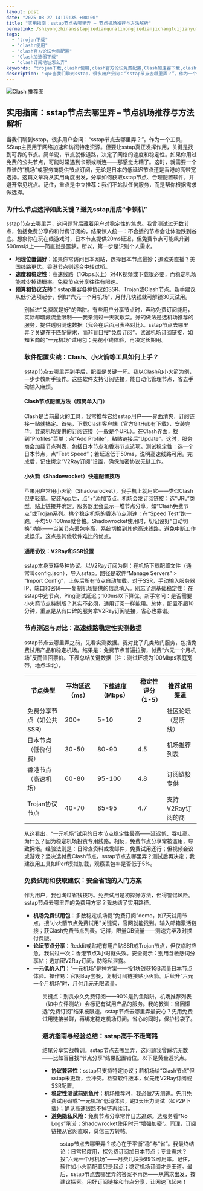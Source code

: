 ```yaml
---
layout: post
date: "2025-08-27 14:19:35 +08:00"
title: "实用指南：sstap节点去哪里弄 – 节点机场推荐与方法解析"
permalink: /shiyongzhinansstapjiedianqunalinongjiedianjichangtuijianyufangfajiexi/
tags:
  - "trojan下载"
  - "clashr使用"
  - "clash官方论坛免费配置"
  - "Clash加速器下载"
  - "clash订阅地址怎么弄"
keywords: "trojan下载,clashr使用,clash官方论坛免费配置,Clash加速器下载,clash订阅地址怎么弄"
description: "<p>当我们聊到sstap，很多用户会问：“sstap节点去哪里弄？”。作为一个工具，SStap主要用于网络加速和访问特定资源。但要让sstap真正发挥作用，关键是找到可靠的节点。简单说，节点就像道路，决定了网络的速度和稳定性。如果你用过免费的公共节点，可能时常遇到卡顿或断连——那感觉太糟了。这时，就需要一个靠谱的“机场”或服务商提供节点订阅，无论是日本的低延迟节点还是香港的高带宽选择。这篇文章将从实用角度出发，分享如何获取sstap节点、合理配置软件，并避开常见坑点。记住，重点是中立推荐：我们不站队任何服务，而是帮你根据需求做选择。</p>"
---
```


![Clash 推荐图](https://clashjd.github.io/assets/img/clash订阅节点购买.png)

## 实用指南：sstap节点去哪里弄 – 节点机场推荐与方法解析

<p>当我们聊到sstap，很多用户会问：“sstap节点去哪里弄？”。作为一个工具，SStap主要用于网络加速和访问特定资源。但要让sstap真正发挥作用，关键是找到可靠的节点。简单说，节点就像道路，决定了网络的速度和稳定性。如果你用过免费的公共节点，可能时常遇到卡顿或断连——那感觉太糟了。这时，就需要一个靠谱的“机场”或服务商提供节点订阅，无论是日本的低延迟节点还是香港的高带宽选择。这篇文章将从实用角度出发，分享如何获取sstap节点、合理配置软件，并避开常见坑点。记住，重点是中立推荐：我们不站队任何服务，而是帮你根据需求做选择。</p>
<h3>为什么节点选择如此关键？避免sstap用成“卡顿机”</h3>
<p>sstap节点去哪里弄，这问题背后藏着用户对稳定性的焦虑。我曾测试过无数节点，包括免费分享的和付费订阅的，结果惊人统一：不合适的节点会让体验跌到谷底。想象你在玩在线游戏时，日本节点提供20ms延迟，但免费节点可能飙升到500ms以上——简直就是噩梦。所以，第一步是识别个人需求。</p>
<ul>
<li><strong>地理位置偏好</strong>：如果你常访问日本网站，选择日本节点最妙；追欧美直播？美国线路更优。香港节点则适合中转过桥。</li>
<li><strong>速度和稳定性</strong>：高速线路（1Gbps以上）对4K视频或下载很必要，而稳定机场能减少掉线概率。免费节点分享往往有限速。</li>
<li><strong>预算和协议支持</strong>：sstap兼容各种协议如SSR、Trojan或Clash节点。新手建议从低价选项起步，例如“六元一个月机场”，月付几块钱就可解锁30天试用。</li>
<ul>
<p>别掉进“免费就是好”的陷阱。有些用户分享节点时，声称免费订阅能用，实际却暗藏流量限制——我亲测过一天就歇菜。好的做法是选机场推荐的服务，提供透明测速数据（我会在后面用表格对比）。sstap节点去哪里弄？关键在于匹配需求，而非盲目搜“免费订阅”。试试机场订阅链接，如知名商的“一元机场”试用包；先花小钱体验，再决定长期用。</p>
<h3>软件配置实战：Clash、小火箭等工具如何上手？</h3>
<p>sstap节点去哪里弄到手后，配置是关键一环。我以Clash和小火箭为例，一步步教新手操作。这些软件支持订阅链接，能自动化管理节点，省去手动输入麻烦。</p>
<h4>Clash节点配置方法（超简单入门）</h4>
<p>Clash是当前最火的工具，我常推荐它给sstap用户——界面清爽，订阅链接一贴就搞定。首先，下载Clash客户端（官方GitHub有下载），安装完毕。登录机场提供的订阅链接（一般是个URL）。在Clash界面，找到“Profiles”菜单；点“Add Profile”，粘贴链接后“Update”。这时，服务商会加载节点列表，包括日本节点和香港节点选项。测试稳定性：选一个日本节点，点“Test Speed”；若延迟低于50ms，说明高速线路可用。完成后，记住绑定“V2Ray订阅”设置，确保加密协议无缝工作。</p>
<h4>小火箭（Shadowrocket）快速配置技巧</h4>
<p>苹果用户常用小火箭（Shadowrocket），我手机上就用它——类似Clash但更轻量。安装App后，点“+”添加节点。机场会发订阅链接；选“URL”类型，贴上链接并确定。服务器里会显示一堆节点分享，如“Clash免费节点”或Trojan系列。挑个稳定机场的香港节点测速：在“Speed Test”跑一跑，平均50-100ms就合格。Shadowrocket使用时，切记设好“自动切换”功能——当某节点丢包率高，系统切换到其他高速线路，避免中断工作或娱乐。这点是其他软件难比的优点。</p>
<h4>通用协议：V2Ray和SSR设置</h4>
<p>sstap本身支持多种协议。以V2Ray订阅为例：在机场下载配置文件（通常叫config.json），导入sstap。路径是软件“Manage Servers” > “Import Config”，上传后所有节点自动加载。对于SSR，手动输入服务器IP、端口和密码——复制机场提供的信息填入。别忘了测基础稳定性：在sstap中选节点，Ping测试延迟；100ms以下算优。新手常问：是否需要小火箭节点特制版？其实不必须，通用订阅一样能用。总体，配置不超10分钟，重点是从有口碑的服务拿V2Ray订阅链接，省心也靠谱。</p>
<h3>节点测速与对比：高速线路稳定性实测数据</h3>
<p>sstap节点去哪里弄之前，先看实测数据。我对比了几类热门服务，包括免费试用产品和稳定机场。结果是：免费节点普遍拉胯，付费“六元一个月机场”反而值回票价。下表总结关键数据（注：测试环境为100Mbps家庭宽带，地点华北）。</p>
<table>
<tr>
<th>节点类型</th>
<th>平均延迟（ms）</th>
<th>下载速度（Mbps）</th>
<th>稳定性评分（1-5）</th>
<th>推荐试用渠道</th>
</tr>
<tr>
<td>免费分享节点（如公共SSR）</td>
<td>200+</td>
<td>5-10</td>
<td>2</td>
<td>社区论坛（易断线）</td>
</tr>
<tr>
<td>日本节点（低价付费）</td>
<td>30-50</td>
<td>80-90</td>
<td>4.5</td>
<td>机场推荐列表</td>
</tr>
<tr>
<td>香港节点（高速机场）</td>
<td>60-80</td>
<td>95-100</td>
<td>4.8</td>
<td>订阅链接专供</td>
</tr>
<tr>
<td>Trojan协议节点</td>
<td>40-70</td>
<td>85-95</td>
<td>4.7</td>
<td>支持V2Ray订阅的商</td>
</tr>
</table>
<p>从这看出，“一元机场”试用的日本节点稳定性最高——延迟低、吞吐高。为什么？因为稳定机场投资专用线路。相反，免费节点分享常被滥用，导致拥堵。经验法则是：日常查资料或发邮件，免费试用还行；但视频会议或游戏？坚决选付费Clash节点。sstap节点去哪里弄？测试后再决定；我建议用工具如IPerf模拟加载，观察丢包率是否低于5%。</p>
<h3>免费试用和获取建议：安全省钱的入门方案</h3>
<p>作为用户，我也淘过省钱技巧。免费试用是初探好方法，但得警惕风险。sstap节点去哪里弄的免费用方案？我总结了实用路径。</p>
<ul>
<li><strong>机场免费试用包</strong>：多数稳定机场提“免费订阅”demo，如7天试用节点。搜“小火箭节点免费试用”关键词，官网就能找到。输入邮箱激活链接；获Clash免费节点列表。记得，限量GB流量——测速完毕及时换付费版。</li>
<li><strong>论坛节点分享</strong>：Reddit或贴吧有用户贴SSR或Trojan节点，但仅临时应急。我试过一次：香港节点3小时就失效。安全提示：别用含敏感词分享帖；选加密V2Ray订阅，防隐私泄露。</li>
<li><strong>一元低价入门</strong>：“一元机场”是神方案——投1块钱获1GB流量日本节点体验。操作易：官网Buy套餐，复制订阅链接贴小火箭。后续升“六元一个月机场”时，月付几元无限流量。</li>
<ul>
<p>关键点：别贪永久免费订阅——90%是钓鱼陷阱。机场推荐列表（如中立评测站）会标记有试用产品的服务。我的教训：曾因懒选“免费订阅”结果被限速。sstap节点去哪里弄最安心？先用免费试用链接尝鲜，再绑定稳定机场订阅。省心的同时，保护钱袋子。</p>
<h3>避坑指南与经验总结：sstap高手不走弯路</h3>
<p>结尾分享实战教训。sstap节点去哪里弄，这问题我曾踩坑无数——比如盲目找“节点分享”结果配置错位。以下是黄金避坑点。</p>
<ul>
<li><strong>协议兼容性</strong>：sstap只支持特定协议；若机场给“Clash节点”但sstap未更新，会冲突。检查软件版本，优先用V2Ray订阅或SSR配置。</li>
<li><strong>稳定性测试前别急付</strong>：机场推荐时，我必做7天测速。先用免费试用码或“一元机场”低消体验，跑3天压力测试（如P2P下载）；确认高速线路不掉链再续订。</li>
<li><strong>避免隐私风险</strong>：免费节点分享常伴日志追踪。选服务看“No Logs”承诺；Shadowrocket使用时开“增强加密”。同理，订阅链接从官网直取，莫信三方转帖。</li>
<ul>
<p>sstap节点去哪里弄？核心在于平衡“稳”与“省”。我最终结论：日常轻度用，探免费订阅加日本节点；专业需求？投“六元一个月机场”——月费几块换99%可用率。记住，软件如小火箭配置只是起点；稳定机场订阅才是王道。最后，sstap节点去哪里弄的答案不再迷——从需求出发，按建议探索。用好订阅链接和节点分享，让网速飞起来！</p>